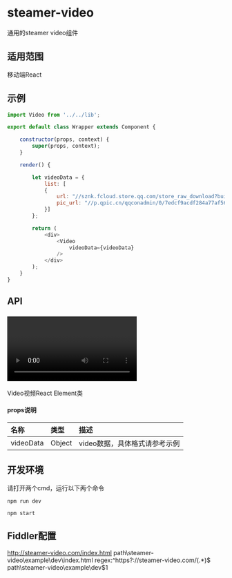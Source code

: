 steamer-video
==========

通用的steamer video组件

适用范围
----------

移动端React


示例
----------

```javascript
import Video from '../../lib';

export default class Wrapper extends Component {

	constructor(props, context) {
		super(props, context);
	}

	render() {

		let videoData = {
		    list: [
		    {
		    	url: "//sznk.fcloud.store.qq.com/store_raw_download?buid=16821&uuid=330229704ea54fb887c03bb4fbfffc71&fsname=格式工厂5510  壕哥【离殇哥】最后2分钟5510频道V587的画面~1.mp4",
		    	pic_url: "//p.qpic.cn/qqconadmin/0/7edcf9acdf284a77af56d3edd1154cd6/0"
		    }]
		};

		return (
	        <div>
	        	<Video 
	        		videoData={videoData}
	        	/>
	        </div>
		);
	}
}
```

API
----------

### <Video />
Video视频React Element类

#### props说明
| 名称 | 类型 | 描述 |
| :------------- | :--------| :-- |
| videoData | Object | video数据，具体格式请参考示例 |


开发环境
----------

请打开两个cmd，运行以下两个命令
```shell
npm run dev
```
```shell
npm start
```


Fiddler配置
----------
http://steamer-video.com/index.html    path\steamer-video\example\dev\index.html
regex:^https?:\/\/steamer-video.com\/(.*)$    path\steamer-video\example\dev\$1